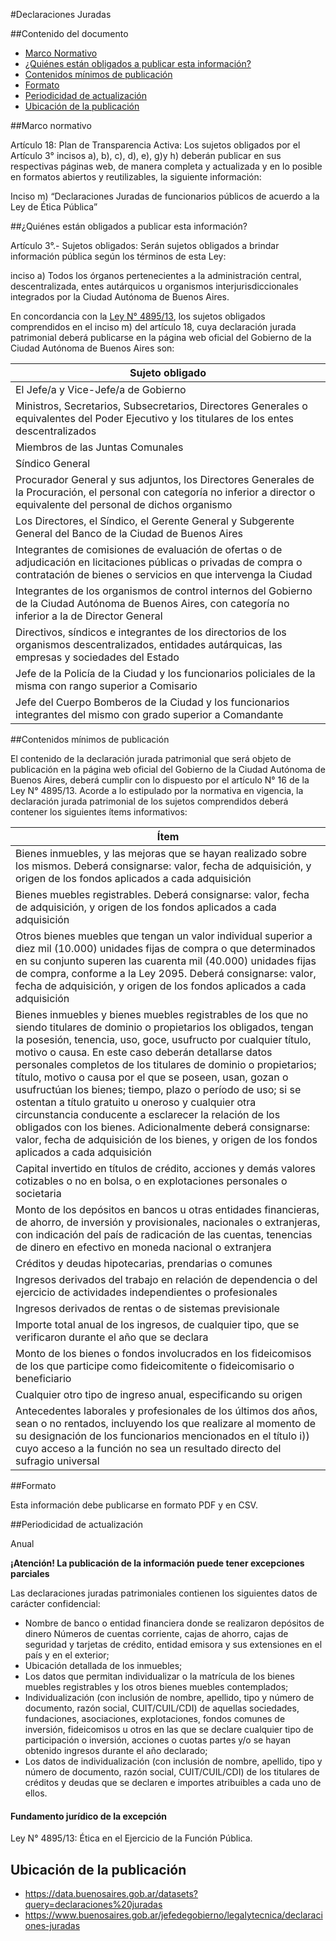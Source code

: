 #Declaraciones Juradas

##Contenido del documento

- [Marco Normativo](#marco-normativo)
- [¿Quiénes están obligados a publicar esta información?](#quienes-estan-obligados-a-publicar-esta-informacion)
- [Contenidos mínimos de publicación](#contenidos-mínimos-de-publicación)
- [Formato](#formato)
- [Periodicidad de actualización](#periodicidad-de-actualización)
- [Ubicación de la publicación](#ubicación-de-la-publicación)
 
##Marco normativo

Artículo 18: Plan de Transparencia Activa: Los sujetos obligados por el Artículo 3° incisos a), b), c), d), e), g)y h) deberán publicar en sus respectivas páginas web, de manera completa y actualizada y en lo posible en formatos abiertos y reutilizables, la siguiente información:

Inciso m) “Declaraciones Juradas de funcionarios públicos de acuerdo a la Ley de Ética Pública”

##¿Quiénes están obligados a publicar esta información?

Artículo 3°.- Sujetos obligados: Serán sujetos obligados a brindar información pública según los términos de esta Ley:

inciso a) Todos los órganos pertenecientes a la administración central, descentralizada, entes autárquicos u organismos interjurisdiccionales integrados por la Ciudad Autónoma de Buenos Aires.

En concordancia con la [Ley N° 4895/13](https://www.buenosaires.gob.ar/areas/leg_tecnica/sin/normapop09.php?id=237252&qu=c&ft=0&cp=&rl=1&rf=0&im=&ui=0&printi=1&pelikan=1&sezion=&primera=0&mot_toda=&mot_frase=&mot_alguna=&digId=), los sujetos obligados comprendidos en el inciso m) del artículo 18, cuya declaración jurada patrimonial deberá publicarse en la página web oficial del Gobierno de la Ciudad Autónoma de Buenos Aires son: 


|	Sujeto obligado	|
|	------------- |
|	El Jefe/a y Vice-Jefe/a de Gobierno	|
|	Ministros, Secretarios, Subsecretarios, Directores Generales o equivalentes del Poder Ejecutivo y los titulares de los entes descentralizados	|
|	Miembros de las Juntas Comunales	|
|	Síndico General	|
|	Procurador General y sus adjuntos, los Directores Generales de la Procuración, el personal con categoría no inferior a director o equivalente del personal de dichos organismo	|
|	Los Directores, el Síndico, el Gerente General y Subgerente General del Banco de la Ciudad de Buenos Aires	|
|	Integrantes de comisiones de evaluación de ofertas o de adjudicación en licitaciones públicas o privadas de compra o contratación de bienes o servicios en que intervenga la Ciudad	|
|	Integrantes de los organismos de control internos del Gobierno de la Ciudad Autónoma de Buenos Aires, con categoría no inferior a la de Director General	|
|	Directivos, síndicos e integrantes de los directorios de los organismos descentralizados, entidades autárquicas, las empresas y sociedades del Estado	|
|	Jefe de la Policía de la Ciudad y los funcionarios policiales de la misma con rango superior a Comisario	|
|	Jefe del Cuerpo Bomberos de la Ciudad y los funcionarios integrantes del mismo con grado superior a Comandante	|

##Contenidos mínimos de publicación

 El contenido de la declaración jurada patrimonial que será objeto de publicación en la página web oficial del Gobierno de la Ciudad Autónoma de Buenos Aires, deberá cumplir con lo dispuesto por el artículo N° 16 de la Ley N° 4895/13. Acorde a lo estipulado por la normativa en vigencia, la declaración jurada patrimonial de los sujetos comprendidos deberá contener los siguientes ítems informativos: 

|	Ítem	|
|	------------- |
|	Bienes inmuebles, y las mejoras que se hayan realizado sobre los mismos. Deberá consignarse: valor, fecha de adquisición, y origen de los fondos aplicados a cada adquisición	|
|	Bienes muebles registrables. Deberá consignarse: valor, fecha de adquisición, y origen de los fondos aplicados a cada adquisición	|
|	Otros bienes muebles que tengan un valor individual superior a diez mil (10.000) unidades fijas de compra o que determinados en su conjunto superen las cuarenta mil (40.000) unidades fijas de compra, conforme a la Ley 2095. Deberá consignarse: valor, fecha de adquisición, y origen de los fondos aplicados a cada adquisición	|
|	Bienes inmuebles y bienes muebles registrables de los que no siendo titulares de dominio o propietarios los obligados, tengan la posesión, tenencia, uso, goce, usufructo por cualquier título, motivo o causa. En este caso deberán detallarse datos personales completos de los titulares de dominio o propietarios; título, motivo o causa por el que se poseen, usan, gozan o usufructúan los bienes; tiempo, plazo o período de uso; si se ostentan a título gratuito u oneroso y cualquier otra circunstancia conducente a esclarecer la relación de los obligados con los bienes. Adicionalmente deberá consignarse: valor, fecha de adquisición de los bienes, y origen de los fondos aplicados a cada adquisición	|
|	Capital invertido en títulos de crédito, acciones y demás valores cotizables o no en bolsa, o en explotaciones personales o societaria	|
|	Monto de los depósitos en bancos u otras entidades financieras, de ahorro, de inversión y provisionales, nacionales o extranjeras, con indicación del país de radicación de las cuentas, tenencias de dinero en efectivo en moneda nacional o extranjera	|
|	Créditos y deudas hipotecarias, prendarias o comunes	|
|	Ingresos derivados del trabajo en relación de dependencia o del ejercicio de actividades independientes o profesionales	|
|	Ingresos derivados de rentas o de sistemas previsionale	|
|	Importe total anual de los ingresos, de cualquier tipo, que se verificaron durante el año que se declara	|
|	Monto de los bienes o fondos involucrados en los fideicomisos de los que participe como fideicomitente o fideicomisario o beneficiario	|
|	Cualquier otro tipo de ingreso anual, especificando su origen	|
|	Antecedentes laborales y profesionales de los últimos dos años, sean o no rentados, incluyendo los que realizare al momento de su designación de los funcionarios mencionados en el título i)) cuyo acceso a la función no sea un resultado directo del sufragio universal	|

##Formato

Esta información debe publicarse en formato PDF y en CSV.

##Periodicidad de actualización

Anual

**¡Atención! La publicación de la información puede tener excepciones parciales**

Las declaraciones juradas patrimoniales contienen los siguientes datos de carácter confidencial: 
<ul>
<li>Nombre de banco o entidad financiera donde se realizaron depósitos de dinero
Números de cuentas corriente, cajas de ahorro, cajas de seguridad y tarjetas de crédito, entidad emisora y sus extensiones en el país y en el exterior;</li>
<li>Ubicación detallada de los inmuebles;</li>
<li>Los datos que permitan individualizar o la matrícula de los bienes muebles registrables y los otros bienes muebles contemplados;</li>
<li>Individualización (con inclusión de nombre, apellido, tipo y número de documento, razón social, CUIT/CUIL/CDI) de aquellas sociedades, fundaciones, asociaciones, explotaciones, fondos comunes de inversión, fideicomisos u otros en las que se declare cualquier tipo de participación o inversión, acciones o cuotas partes y/o se hayan obtenido ingresos durante el año declarado;</li>
<li>Los datos de individualización (con inclusión de nombre, apellido, tipo y número de documento, razón social, CUIT/CUIL/CDI) de los titulares de créditos y deudas que se declaren e importes atribuibles a cada uno de ellos.</li>
</ul>
</p>

<h4>Fundamento jurídico de la excepción</h4>

<p>
Ley N° 4895/13: Ética en el Ejercicio de la Función Pública. 
</p>

<h2 id="ubicacion"> Ubicación de la publicación</h2>
<p>
<ul>
<li><a href="https://data.buenosaires.gob.ar/datasets?query=declaraciones%20juradas">https://data.buenosaires.gob.ar/datasets?query=declaraciones%20juradas </a></li>
<li><a href="https://www.buenosaires.gob.ar/jefedegobierno/legalytecnica/declaraciones-juradas">https://www.buenosaires.gob.ar/jefedegobierno/legalytecnica/declaraciones-juradas </a></li>
</ul>
</p>
